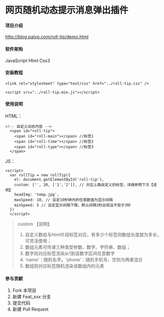 # 网页随机动态提示消息弹出插件

#### 项目介绍
http://blog.palxp.com/roll-tip/demo.html

#### 软件架构
JavaScript Html Css3

#### 安装教程

`<link rel="stylesheet" type="text/css" href="../roll-tip.css" />`

`<script src="../roll-tip.min.js"></script>`

#### 使用说明
HTML：

	<!-- 自定义动态内容 -->
	  <span id="roll-tip">
	    <span id="roll-main"></span> //标签1
	    <span id="roll-time"></span> //标签2
	    <span id="roll-type"></span> //标签3
	  </span>
	 
JS：

	<script>
	  var rollTip = new rollTip({
	    el: document.getElementById('roll-tip'),
	    custom: ['', 20, ['1','2']], // 对应上面自定义的标签，详细参照下方【说明】
	    headImg: 'temp.jpg',
	    maxSpeed: 10, // 设定10秒钟内的任意数值为显示间隔
	    minSpeed: 5 // 设定显示间隔下限，默认间隔3秒出现且不低于3秒
	  })
	  </script>
	  

>   custom 【说明】
> 1. 自定义数组与html片段标签对应，有多少个标签则数组长度就为多长，可灵活使用；
> 2. 数组元素可传递三种类型参数，数字、字符串、数组；
> 3. 数字则对应标签渲染从1到该数字区间任意数字
> 4. 'name'：随机名字。'phone'：随机手机号。空则为两者混合
> 5. 数组则对应标签随机渲染该数组内的元素

#### 参与贡献

1. Fork 本项目
2. 新建 Feat_xxx 分支
3. 提交代码
4. 新建 Pull Request
